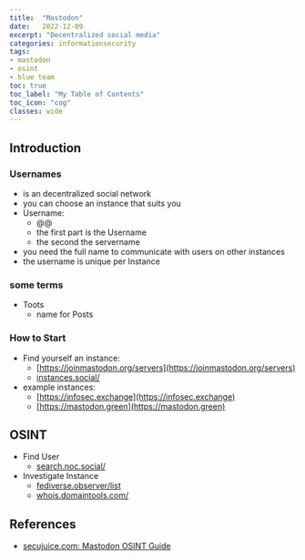 ```yaml
---
title:  "Mastodon"
date:   2022-12-09
excerpt: "Decentralized social media"
categories: informationsecurity
tags: 
- mastodon
- osint
- blue team
toc: true
toc_label: "My Table of Contents"
toc_icon: "cog"
classes: wide
---
```

## Introduction

### Usernames

* is an decentralized social network
* you can choose an instance that suits you
* Username:
  * @<username>@<server>
  * the first part is the Username
  * the second the servername
* you need the full name to communicate with users on other instances
* the username is unique per Instance

### some terms

* Toots
  * name for Posts

### How to Start

* Find yourself an instance:
  * [https://joinmastodon.org/servers](https://joinmastodon.org/servers)
  * [instances.social/](https://instances.social/)
* example instances:
  * [https://infosec.exchange](https://infosec.exchange)
  * [https://mastodon.green](https://mastodon.green)

## OSINT

* Find User
  * [search.noc.social/](https://search.noc.social/)
* Investigate Instance
  * [fediverse.observer/list](https://fediverse.observer/list)
  * [whois.domaintools.com/](https://whois.domaintools.com/)

## References

* [secujuice.com: Mastodon OSINT Guide](https://www.secjuice.com/mastodon-osint-a-comprehensive-introduction/)
